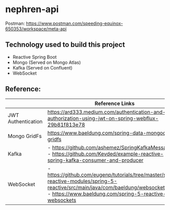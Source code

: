 # nephren-api
Postman: https://www.postman.com/speeding-equinox-650353/workspace/meta-api

## Technology used to build this project
- Reactive Spring Boot
- Mongo (Served on Mongo Atlas)
- Kafka (Served on Confluent)
- WebSocket

## Reference:
|                    | Reference Links                                                                                                                                                                                |
|--------------------|------------------------------------------------------------------------------------------------------------------------------------------------------------------------------------------------|
| JWT Authentication | https://ard333.medium.com/authentication-and-authorization-using-jwt-on-spring-webflux-29b81f813e78                                                                                                                    |
| Mongo GridFs       | https://www.baeldung.com/spring-data-mongodb-gridfs                                                                                                                                            |
| Kafka              | - https://github.com/ashemez/SpringKafkaMessaging <br/> - https://github.com/Kevded/example-reactive-spring-kafka-consumer-and-producer                                                                                                                                     |
| WebSocket          | - https://github.com/eugenp/tutorials/tree/master/spring-reactive-modules/spring-5-reactive/src/main/java/com/baeldung/websocket <br/> - https://www.baeldung.com/spring-5-reactive-websockets |

